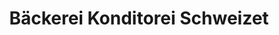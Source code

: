 ---
title: "Bäckerei Konditorei Schweizet"
url: /bisingen/baeckerei-konditorei-schweizet/
shop: Bäckerei
---